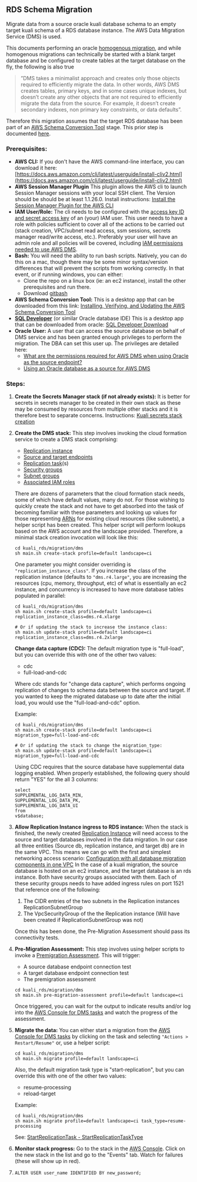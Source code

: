 ## RDS Schema Migration

Migrate data from a source oracle kuali database schema to an empty target kuali schema of a RDS database instance. 
The AWS Data Migration Service (DMS) is used.

This documents performing an oracle [homogenous migration](https://aws.amazon.com/dms/#Homogeneous_Database_Migrations), and while homogenous migrations can technically be started with a blank target database and be configured to create tables at the target database on the fly, the following is also true

> ”DMS takes a minimalist approach and creates only those objects required to efficiently migrate the data. In other words, AWS DMS creates tables, primary keys, and in some cases unique indexes, but doesn’t create any other objects that are not required to efficiently migrate the data from the source. For example, it doesn’t create secondary indexes, non primary key constraints, or data defaults”.

Therefore this migration assumes that the target RDS database has been part of an [AWS Schema Conversion Tool](https://docs.aws.amazon.com/SchemaConversionTool/latest/userguide/CHAP_Welcome.html) stage.
This prior step is documented [here](../sct/README.md).


### Prerequisites:

- **AWS CLI:** 
  If you don't have the AWS command-line interface, you can download it here:
  [https://docs.aws.amazon.com/cli/latest/userguide/install-cliv2.html](https://docs.aws.amazon.com/cli/latest/userguide/install-cliv2.html)
- **AWS Session Manager Plugin**
  This plugin allows the AWS cli to launch Session Manager sessions with your local SSH client. The Version should be should be at least 1.1.26.0.
  Install instructions: [Install the Session Manager Plugin for the AWS CLI](https://docs.aws.amazon.com/systems-manager/latest/userguide/session-manager-working-with-install-plugin.html)
- **IAM User/Role:**
  The cli needs to be configured with the [access key ID and secret access key](https://docs.aws.amazon.com/general/latest/gr/aws-sec-cred-types.html#access-keys-and-secret-access-keys) of an (your) IAM user. This user needs to have a role with policies sufficient to cover all of the actions to be carried out (stack creation, VPC/subnet read access, ssm sessions, secrets manager read/write access, etc.). Preferably your user will have an admin role and all policies will be covered, including [IAM permissions needed to use AWS DMS](https://docs.aws.amazon.com/dms/latest/userguide/CHAP_Security.html#CHAP_Security.IAMPermissions).
- **Bash:**
  You will need the ability to run bash scripts. Natively, you can do this on a mac, though there may be some minor syntax/version differences that will prevent the scripts from working correctly. In that event, or if running windows, you can either:
  - Clone the repo on a linux box (ie: an ec2 instance), install the other prerequisites and run there.
  - Download [gitbash](https://git-scm.com/downloads)
- **AWS Schema Conversion Tool:**
  This is a desktop app that can be downloaded from this link: [Installing, Verifying, and Updating the AWS Schema Conversion Tool](https://docs.aws.amazon.com/SchemaConversionTool/latest/userguide/CHAP_Installing.html)
- **[SQL Developer](https://www.oracle.com/tools/technologies/whatis-sql-developer.html)** (or similar Oracle database IDE)
  This is a desktop app that can be downloaded from oracle:  [SQL Developer Download](https://www.oracle.com/tools/downloads/sqldev-downloads.html)
- **Oracle User:**
  A user that can access the source database on behalf of DMS service and has been granted enough privileges to perform the migration.
  The DBA can set this user up. The privileges are detailed here:
  - [What are the permissions required for AWS DMS when using Oracle as the source endpoint?](https://aws.amazon.com/premiumsupport/knowledge-center/dms-permissions-oracle-source/)
  - [Using an Oracle database as a source for AWS DMS](https://docs.aws.amazon.com/dms/latest/userguide/CHAP_Source.Oracle.html)
  

### Steps:

1. **Create the Secrets Manager stack (if not already exists):**
   It is better for secrets in secrets manager to be created in their own stack as these may be consumed by resources from multiple other stacks and it is therefore best to separate concerns.
Instructions: [Kuali secrets stack creation](../../../kuali_secrets/README.md)
   
2. **Create the DMS stack:**
   This step involves invoking the cloud formation service to create a DMS stack comprising:

   - [Replication instance](https://docs.aws.amazon.com/dms/latest/userguide/CHAP_ReplicationInstance.html)
   - [Source and target endpoints](https://docs.aws.amazon.com/dms/latest/userguide/CHAP_Endpoints.html)
   - [Replication task](https://docs.aws.amazon.com/dms/latest/userguide/CHAP_Tasks.html)(s)
   - [Security groups](https://docs.aws.amazon.com/dms/latest/userguide/CHAP_Security.html#CHAP_Security.Network)
   - [Subnet groups](https://docs.aws.amazon.com/dms/latest/userguide/CHAP_ReplicationInstance.VPC.html#CHAP_ReplicationInstance.VPC.Subnets)
   - [Associated IAM roles](https://docs.aws.amazon.com/dms/latest/userguide/CHAP_Security.html#CHAP_Security.IAMPermissions)

   There are dozens of parameters that the cloud formation stack needs, some of which have default values, many do not.
   For those wishing to quickly create the stack and not have to get absorbed into the task of becoming familiar with these parameters and looking up values for those representing [ARNs](https://docs.aws.amazon.com/general/latest/gr/aws-arns-and-namespaces.html) for existing cloud resources (like subnets), a helper script has been created.
   This helper script will perform lookups based on the AWS account and the landscape provided.
   Therefore, a minimal stack creation invocation will look like this:

   ```
   cd kuali_rds/migration/dms
   sh main.sh create-stack profile=default landscape=ci
   ```

   One parameter you might consider overriding is  `"replication_instance_class"`. If you increase the class of the replication instance (defaults to `"dms.r4.large"`, you are increasing the resources (cpu, memory, throughput, etc) of what is essentially an ec2 instance, and concurrency is increased to have more database tables populated in parallel:

   ```
   cd kuali_rds/migration/dms
   sh main.sh create-stack profile=default landscape=ci replication_instance_class=dms.r4.xlarge
   
   # Or if updating the stack to increase the instance class:
   sh main.sh update-stack profile=default landscape=ci replication_instance_class=dms.r4.2xlarge
   ```

   **Change data capture (CDC):** 
The default migration type is "full-load", but you can override this with one of the other two values:
   
   - cdc
   - full-load-and-cdc
   
   Where cdc stands for "change data capture", which performs ongoing replication of changes to schema data between the source and target.
   If you wanted to keep the migrated database up to date after the initial load, you would use the "full-load-and-cdc" option.
   
   Example:
   
   ```
   cd kuali_rds/migration/dms
   sh main.sh create-stack profile=default landscape=ci migration_type=full-load-and-cdc
   
   # Or if updating the stack to change the migration_type:
   sh main.sh update-stack profile=default landscape=ci migration_type=full-load-and-cdc
   ```
   
   Using CDC requires that the source database have supplemental data logging enabled.
   When properly established, the following query should return "YES" for the all 3 columns:
   
   ```
   select
   SUPPLEMENTAL_LOG_DATA_MIN,
   SUPPLEMENTAL_LOG_DATA_PK,
   SUPPLEMENTAL_LOG_DATA_UI
   from
   v$database;
   ```
   
   
   
3. **Allow Replication Instance ingress to RDS instance:**
   When the stack is finished, the newly created [Replication Instance](https://docs.aws.amazon.com/dms/latest/userguide/CHAP_ReplicationInstance.html) will need access to the source and target databases involved in the data migration. In our case all three entities (Source db, replication instance, and target db) are in the same VPC.
   This means we can go with the first and simplest networking access scenario: [Configuration with all database migration components in one VPC](https://docs.aws.amazon.com/dms/latest/userguide/CHAP_ReplicationInstance.VPC.html#CHAP_ReplicationInstance.VPC.Configurations.ScenarioAllVPC)
In the case of a kuali migration, the source database is hosted on an ec2 instance, and the target database is an rds instance.
   Both have security groups associated with them.
   Each of these security groups needs to have added ingress rules on port 1521 that reference one of the following:
   
   1. The CIDR entries of the two subnets in the Replication instances ReplicationSubnetGroup
   2. The VpcSecurityGroup of the the Replication instance (Will have been created if ReplicationSubnetGroup was not)
   
   Once this has been done, the Pre-Migration Assessment should pass its connectivity tests.
   
4. **Pre-Migration Assessment:**
   This step involves using helper scripts to invoke a [Premigration Assessment](https://aws.amazon.com/about-aws/whats-new/2020/07/aws-database-migration-service-now-supports-enhanced-premigration-assessments/). This will trigger:

      - A source database endpoint connection test
      - A target database endpoint connection test
      - The premigration assessment

   ```
   cd kuali_rds/migration/dms
   sh main.sh pre-migration-assessment profile=default landscape=ci
   ```

   Once triggered, you can wait for the output to indicate results and/or log into the [AWS Console for DMS tasks](https://console.aws.amazon.com/dms/v2/home?region=us-east-1#tasks) and watch the progress of the assessment.
   
5. **Migrate the data:**
   You can either start a migration from the [AWS Console for DMS tasks](https://console.aws.amazon.com/dms/v2/home?region=us-east-1#tasks) by clicking on the task and selecting `"Actions > Restart/Resume"` or, use a helper script:

   ```
   cd kuali_rds/migration/dms
   sh main.sh migrate profile=default landscape=ci
   ```

   Also, the default migration task type is "start-replication", but you can override this with one of the other two values:

   - resume-processing
   - reload-target

   Example:

   ```
   cd kuali_rds/migration/dms
   sh main.sh migrate profile=default landscape=ci task_type=resume-processing
   ```

   See: [StartReplicationTask - StartReplicationTaskType](https://docs.aws.amazon.com/dms/latest/APIReference/API_StartReplicationTask.html#DMS-StartReplicationTask-request-StartReplicationTaskType)   
   
6. **Monitor stack progress:**
   Go to the stack in the [AWS Console](https://console.aws.amazon.com/cloudformation/home?region=us-east-1). Click on the new stack in the list and go to the "Events" tab.
   Watch for failures (these will show up in red).

7. ```
   ALTER USER user_name IDENTIFIED BY new_password;
   ```

